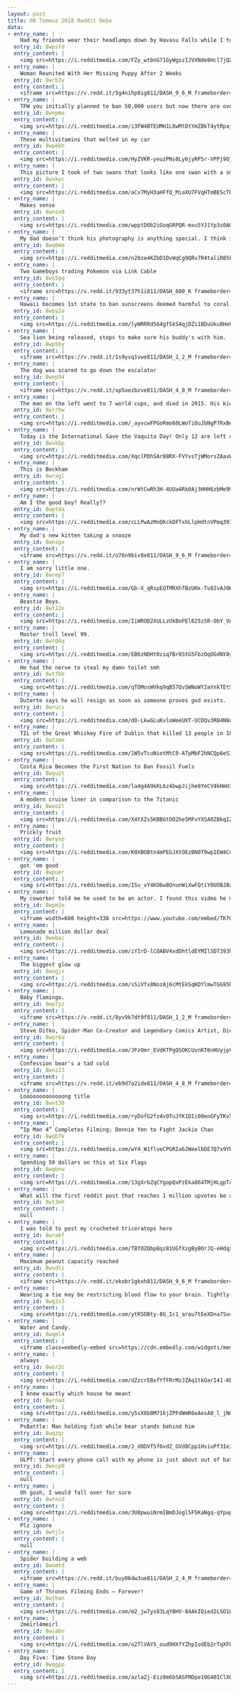 ```yaml
---
layout: post
title: 08 Temmuz 2018 Reddit Debe
data:
- entry_name: |
    Had my friends wear their headlamps down by Havasu Falls while I took a long exposure. Here’s the result!
  entry_id: 8wpsfd
  entry_content: |
    <img src=https://i.redditmedia.com/FZy_wtbnG71GyWgszIJVXNde8Hcl7jQ26fpd51GldNA.jpg?s=4a1a06de2dbeed57f8d42f8ecb0eb3f4 frameborder=0>
- entry_name: |
    Woman Reunited With Her Missing Puppy After 2 Weeks
  entry_id: 8wrb3y
  entry_content: |
    <iframe src=https://v.redd.it/5g4nihp8ig811/DASH_9_6_M frameborder=0></iframe>
- entry_name: |
    TFW you initially planned to ban 50,000 users but now there are over 400,000 subscribers, meaning half would bring us back to 200,000 which is double from where we started.
  entry_id: 8wnpmo
  entry_content: |
    <img src=https://i.redditmedia.com/i3FW4BTEUMH1L8wMtDtYmZBkT4ytRpaj9H5YceizGbM.jpg?s=6515110a902392d7ae8b6ba5c92d7e12 frameborder=0>
- entry_name: |
    These multivitamins that melted in my car
  entry_id: 8wpekh
  entry_content: |
    <img src=https://i.redditmedia.com/HyZVKR-yeuzPNs8Ly6jyRP5r-VPPj9OjgRfE8BZQJQ0.jpg?s=ef454e173483d96f8af925054fbf72bd frameborder=0>
- entry_name: |
    This picture I took of two swans that looks like one swan with a smaller second head.
  entry_id: 8wskyc
  entry_content: |
    <img src=https://i.redditmedia.com/aCv7MyH3aHFfQ_MiaXU7FVqHTmBEScTQkP023OvticY.jpg?s=903d955add3f21dda8c24815ba8fde30 frameborder=0>
- entry_name: |
    Makes sense
  entry_id: 8wnsv0
  entry_content: |
    <img src=https://i.redditmedia.com/wpptDOb2iGoqGRPQR-mxu5YJ1Yp3s0A0ZtRMFSgZGTk.jpg?s=200d8d3db58a882ccca4fbaf690b3c74 frameborder=0>
- entry_name: |
    My dad doesn’t think his photography is anything special. I think it’s incredible.
  entry_id: 8wq6mm
  entry_content: |
    <img src=https://i.redditmedia.com/n28ze4KZbD1DvWqCg9QRv7R4taliR85F8rppZ0BWdc4.jpg?s=13739d7a5a57db7c0d77adda2a07ef46 frameborder=0>
- entry_name: |
    Two Gameboys trading Pokemon via Link Cable
  entry_id: 8ws5gq
  entry_content: |
    <iframe src=https://v.redd.it/933yt37h1i811/DASH_600_K frameborder=0></iframe>
- entry_name: |
    Hawaii becomes 1st state to ban sunscreens deemed harmful to coral reefs
  entry_id: 8wpy2a
  entry_content: |
    <img src=https://i.redditmedia.com/lyWRRRd564gfSkS4qjDZi1BDuUku8HeFJ2X8w_5xq7s.jpg?s=f5e1aea7ae20f2efbfbae2d980a3a84a frameborder=0>
- entry_name: |
    Sea lion being released, stops to make sure his buddy's with him.
  entry_id: 8wp5by
  entry_content: |
    <iframe src=https://v.redd.it/1s9yvq1vwe811/DASH_1_2_M frameborder=0></iframe>
- entry_name: |
    The dog was scared to go down the escalator
  entry_id: 8wop94
  entry_content: |
    <iframe src=https://v.redd.it/xp5oezbzve811/DASH_4_8_M frameborder=0></iframe>
- entry_name: |
    The man on the left went to 7 world cups, and died in 2015. His kids carried on his legacy this year.
  entry_id: 8wrrhw
  entry_content: |
    <img src=https://i.redditmedia.com/_ayvcwFPGoRmo60LWoTiOuJbNgP7RxBeJeRqQwY6PRo.jpg?s=a48ff47b726e9512d7bb597e94329ca8 frameborder=0>
- entry_name: |
    Today is the International Save the Vaquita Day! Only 12 are left compared to 30 in November 2016.
  entry_id: 8wskbp
  entry_content: |
    <img src=https://i.redditmedia.com/XqclPDhSArB8RX-FVYvsTjWMorsZAavWF9otFQYQETk.jpg?s=ffd815d1f0167cdafca70c9bf07c65e0 frameborder=0>
- entry_name: |
    This is Beckham
  entry_id: 8wrxgl
  entry_content: |
    <img src=https://i.redditmedia.com/nrWtCwRh3H-4UUa4Rk0Aj3HHH6zbMe99Hpe_tSZVp5k.jpg?s=4b600a1aa4172a73ef518a573a182fca frameborder=0>
- entry_name: |
    Am I the good boy? Really??
  entry_id: 8wptda
  entry_content: |
    <img src=https://i.redditmedia.com/cLLPwAzMnQKckDFTxhLlpHdtnVPmq397D9LBqIlWiqI.jpg?s=c68bdaff2f92324f58365e3e21547036 frameborder=0>
- entry_name: |
    My dad's new kitten taking a snooze
  entry_id: 8wnsgx
  entry_content: |
    <iframe src=https://v.redd.it/o76n9biv8e811/DASH_9_6_M frameborder=0></iframe>
- entry_name: |
    I am sorry little one.
  entry_id: 8wrep7
  entry_content: |
    <img src=https://i.redditmedia.com/Gb-X_qRspEQTMRXhfBzUHx-Tu02vAJ0W4yHagMrIiJk.png?s=07d50379d4940387089085b86d13d4f2 frameborder=0>
- entry_name: |
    Beastie Boys.
  entry_id: 8wt12e
  entry_content: |
    <img src=https://i.redditmedia.com/IiWROD2XULLzUkBoPEl625zSR-ObY_VnaZkHwLHM5Pk.jpg?s=12b7ec7c1258ba69643a701a4f557b40 frameborder=0>
- entry_name: |
    Master troll level 99.
  entry_id: 8wt04q
  entry_content: |
    <img src=https://i.redditmedia.com/EB6zNDHt0ziq7Br0StG5FbzOqOGdNY8yJ47jJCR4tRE.jpg?s=00f271de935ccc2eacb32aafc1de3488 frameborder=0>
- entry_name: |
    He had the nerve to steal my damn toilet smh
  entry_id: 8wtfbb
  entry_content: |
    <img src=https://i.redditmedia.com/qTOMosWVkq9qB57QvSWNoWY2aYnkTEtSH0K-N_ugZks.jpg?s=3f62e14d3d4c3dba59032f719bf295f3 frameborder=0>
- entry_name: |
    Duterte says he will resign as soon as someone proves god exists.
  entry_id: 8wrucs
  entry_content: |
    <img src=https://i.redditmedia.com/dO-LkwGLuKvloWeeUXT-UCDQv3RB4N8dSS5bDranTbA.jpg?s=e9800ec37ccbc8e71298cd969872852e frameborder=0>
- entry_name: |
    TIL of the Great Whiskey Fire of Dublin that killed 13 people in 1875. None perished as a result of smoke inhalation or burns. All victims died of alcohol poisoning by drinking the whiskey flowing through the streets.
  entry_id: 8wtzme
  entry_content: |
    <img src=https://i.redditmedia.com/1W5vTcuNiotMtC0-ATpMbF2hNCQp6eSID0kIH3SX7DU.jpg?s=b4f6c877a063f0c8432b0029cae7dcf0 frameborder=0>
- entry_name: |
    Costa Rica Becomes the First Nation to Ban Fossil Fuels
  entry_id: 8wqu2t
  entry_content: |
    <img src=https://i.redditmedia.com/la4g4A9kKL6z4bwpJijhe8YeCV4kHmU7D_7ROVB69Eg.jpg?s=6953fc7e78a3a8f9ab1f3c8f71513a6a frameborder=0>
- entry_name: |
    A modern cruise liner in comparison to the Titanic
  entry_id: 8woo2l
  entry_content: |
    <img src=https://i.redditmedia.com/X4tXZs5KBBGtOO2he5MFvYXSA0ZBkqIZe1ONVZOa4ag.jpg?s=ba47620a1aa9d6d0af5daa5f0905f1c1 frameborder=0>
- entry_name: |
    Prickly fruit
  entry_id: 8wrysp
  entry_content: |
    <img src=https://i.redditmedia.com/K0XBOBtn4mPEbJXtOEzBN0T9wpIEW4CuFshxPfh8tqs.jpg?s=c62a8b0fbcda0a34c5b708e602b44b06 frameborder=0>
- entry_name: |
    got 'em good
  entry_id: 8wpuer
  entry_content: |
    <img src=https://i.redditmedia.com/ISu_vY4KO6w8OnunWiXwFQtiY0UOBJ8anSu_MsMl_W8.png?s=8e283cf530dc6e766e4fe4c57e307ee3 frameborder=0>
- entry_name: |
    My coworker told me he used to be an actor. I found this video he made with 64 views and it was so glorious. It was upvoted to the front page of NotTimandEric and DeepIntoYoutube, I assume most of you will like it as well
  entry_id: 8wpm2e
  entry_content: |
    <iframe width=600 height=338 src=https://www.youtube.com/embed/TKf0Ccc4Rqc?start=98&feature=oembed&enablejsapi=1 frameborder=0 allow=autoplay; encrypted-media allowfullscreen></iframe>
- entry_name: |
    Lemonade million dollar deal
  entry_id: 8wobac
  entry_content: |
    <img src=https://i.redditmedia.com/iYIrD-lCOABV4xdDhtldEYMIlSDT393hgvnPfx9q1Z8.jpg?s=752590859c8f0e41d0940366c91ce480 frameborder=0>
- entry_name: |
    The biggest glow up
  entry_id: 8wogjx
  entry_content: |
    <img src=https://i.redditmedia.com/sSiVfx8NozAj6cMtEkSqKDYlmwTGG95h55ObOK4aNSY.jpg?s=4a88597c95bb52ae35136019d8dd6c5a frameborder=0>
- entry_name: |
    Baby flamingo.
  entry_id: 8wp7yz
  entry_content: |
    <iframe src=https://v.redd.it/8yv9k7dt9f811/DASH_1_2_M frameborder=0></iframe>
- entry_name: |
    Steve Ditko, Spider-Man Co-Creator and Legendary Comics Artist, Dies at 90
  entry_id: 8wor6a
  entry_content: |
    <img src=https://i.redditmedia.com/JFzOmr_EVdKTPgQSOKCUvnKT6nHUyjpVvmYVD0jdkV0.jpg?s=99ed0292a8841bd878a94320a0a0ddf5 frameborder=0>
- entry_name: |
    Confession bear's a tad cold
  entry_id: 8wnz23
  entry_content: |
    <iframe src=https://v.redd.it/eb9d7a2ide811/DASH_4_8_M frameborder=0></iframe>
- entry_name: |
    Looooooooooooong title
  entry_id: 8wnt38
  entry_content: |
    <img src=https://i.redditmedia.com/ryDofG2fz4vOTuJfK1DIi00enGFyTKvSVOAhlM3HotE.jpg?s=8c9e2e6ea7224f5afddb1b1a4463723f frameborder=0>
- entry_name: |
    “Ip Man 4” Completes Filming; Donnie Yen to Fight Jackie Chan
  entry_id: 8wqb7k
  entry_content: |
    <img src=https://i.redditmedia.com/wY4_W1flveCPGRIa62WeelbDE7Q7x9YbTJ1C-lFYiOg.jpg?s=cd0e5fa0156d774db33ac22aea1dd86b frameborder=0>
- entry_name: |
    Spending 50 dollars on this at Six Flags
  entry_id: 8wqbnw
  entry_content: |
    <img src=https://i.redditmedia.com/13gXrbZqCYgopQxPzEka864TMjHLgpTcVhPP-vlBykw.jpg?s=58c3640665d39d5efba333a953cf95e2 frameborder=0>
- entry_name: |
    What will the first reddit post that reaches 1 million upvotes be about?
  entry_id: 8wt3eh
  entry_content: |
    null
- entry_name: |
    I was told to post my crocheted triceratops here
  entry_id: 8wrakf
  entry_content: |
    <img src=https://i.redditmedia.com/TBTOZQbpBqz81UGfXzgByBOrJQ-eHdqxMVCZLLpaw4k.jpg?s=7b13e6270eee8d76d8d4d934f6e7431a frameborder=0>
- entry_name: |
    Maximum peanut capacity reached
  entry_id: 8wsdli
  entry_content: |
    <iframe src=https://v.redd.it/ekobr1gkxh811/DASH_9_6_M frameborder=0></iframe>
- entry_name: |
    Wearing a tie may be restricting blood flow to your brain. Tightly-worn ties have been found to impair the brain’s blood supply, prompting one scientist to suggest that it’s time to abandon them altogether.
  entry_id: 8wq2s3
  entry_content: |
    <img src=https://i.redditmedia.com/ytRSDBty-8G_Ic1_arau7tEeXDna7SuvivOaXeaDIQ8.jpg?s=53f22acf76092d32194ca527f81e4c69 frameborder=0>
- entry_name: |
    Water and Candy.
  entry_id: 8wqml4
  entry_content: |
    <iframe class=embedly-embed src=https://cdn.embedly.com/widgets/media.html?src=https%3A%2F%2Fgfycat.com%2Fifr%2FGoldenSolidChipmunk&url=https%3A%2F%2Fgfycat.com%2FGoldenSolidChipmunk&image=https%3A%2F%2Fthumbs.gfycat.com%2FGoldenSolidChipmunk-size_restricted.gif&key=522baf40bd3911e08d854040d3dc5c07&type=text%2Fhtml&schema=gfycat width=600 height=1067 scrolling=no frameborder=0 allow=autoplay; fullscreen allowfullscreen></iframe>
- entry_name: |
    always
  entry_id: 8wsr2c
  entry_content: |
    <img src=https://i.redditmedia.com/dZzcrEBxfYfFRrMzJZAq1tkOarI41-KEX5SyDmiFiQw.jpg?s=4216fbd1c2873e2c1485c569a3127a72 frameborder=0>
- entry_name: |
    I knew exactly which house he meant
  entry_id: 8wrnad
  entry_content: |
    <img src=https://i.redditmedia.com/y5sX8b0M71kjZPFdWmR6eAesA8_l_jNGKffEuJCr5zs.jpg?s=5d3521d6f94ac73f1c8bb79221d8e6b3 frameborder=0>
- entry_name: |
    PsBattle: Man holding fish while bear stands behind him
  entry_id: 8wqzqr
  entry_content: |
    <img src=https://i.redditmedia.com/J_d0DVf5f0vdZ_GVd8Cpp1HsiuPf3IeILlOCjVsySWU.jpg?s=f6916251c35de41a1bf96387726419b4 frameborder=0>
- entry_name: |
    ULPT: Start every phone call with my phone is just about out of battery that way you can hang up on them when you get bored.
  entry_id: 8wocp0
  entry_content: |
    null
- entry_name: |
    Oh gosh, I would fall over for sure
  entry_id: 8wtesd
  entry_content: |
    <img src=https://i.redditmedia.com/3U8pwuiNrmIBmDJogl5FSKaNgq-qYpup_VkNutpNU-w.jpg?s=5677bc3ca9b53249233209fa9cd82f93 frameborder=0>
- entry_name: |
    Plz ignore
  entry_id: 8wtjlx
  entry_content: |
    null
- entry_name: |
    Spider building a web
  entry_id: 8womtd
  entry_content: |
    <iframe src=https://v.redd.it/buy06dw3ue811/DASH_2_4_M frameborder=0></iframe>
- entry_name: |
    Game of Thrones Filming Ends — Forever!
  entry_id: 8wthan
  entry_content: |
    <img src=https://i.redditmedia.com/m2_jw7ys83LqYBHV-84AkIQied2LSO1LDzkLnWeWNkQ.jpg?s=f11d804cd2cbcc372baf84b5d631c72c frameborder=0>
- entry_name: |
    2meirl4meirl
  entry_id: 8wsabn
  entry_content: |
    <img src=https://i.redditmedia.com/o2TlVAY5_oud9HXfYZhpIodEb2rTqXF8ivegyapaP7Y.jpg?s=cfa42e31eaeacec00660d21834073963 frameborder=0>
- entry_name: |
    Day Five: Time Stone Day
  entry_id: 8wqgpp
  entry_content: |
    <img src=https://i.redditmedia.com/azlaZj-Eiz8m6bSASFMDpe19G40IClXO5nHT03e5mDo.gif?fm=jpg&s=f98381e2e1089234304d321fcc15e4a9 frameborder=0>
---
```

